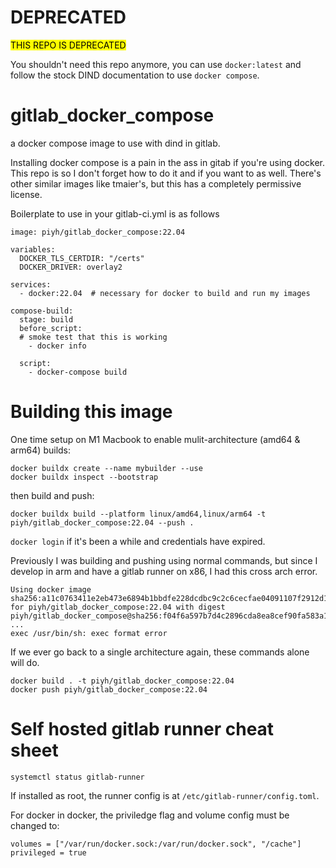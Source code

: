 # DEPRECATED

<mark>THIS REPO IS DEPRECATED</mark>

You shouldn't need this repo anymore, you can use `docker:latest` and follow the stock DIND documentation to use `docker compose`.

# gitlab_docker_compose
a docker compose image to use with dind in gitlab.

Installing docker compose is a pain in the ass in gitab if you're using docker.  This repo is so I don't forget how to do it and if you want to as well.
There's other similar images like tmaier's, but this has a completely permissive license.

Boilerplate to use in your gitlab-ci.yml is as follows 

    image: piyh/gitlab_docker_compose:22.04

    variables:
      DOCKER_TLS_CERTDIR: "/certs"
      DOCKER_DRIVER: overlay2

    services:
      - docker:22.04  # necessary for docker to build and run my images 

    compose-build:
      stage: build
      before_script:
      # smoke test that this is working
        - docker info

      script:
        - docker-compose build

# Building this image
One time setup on M1 Macbook to enable mulit-architecture (amd64 & arm64) builds:

    docker buildx create --name mybuilder --use
    docker buildx inspect --bootstrap

then build and push:

    docker buildx build --platform linux/amd64,linux/arm64 -t piyh/gitlab_docker_compose:22.04 --push .
    
    
`docker login` if it's been a while and credentials have expired.


Previously I was building and pushing using normal commands, but since I develop in arm and have a gitlab runner on x86, I had this cross arch error.


    Using docker image sha256:a11c0763411e2eb473e6894b1bbdfe228dcdbc9c2c6cecfae04091107f2912d1 for piyh/gitlab_docker_compose:22.04 with digest piyh/gitlab_docker_compose@sha256:f04f6a597b7d4c2896cda8ea8cef90fa583a12e947c4dddca5bf8c08b3634abd ...
    exec /usr/bin/sh: exec format error

If we ever go back to a single architecture again, these commands alone will do.

    docker build . -t piyh/gitlab_docker_compose:22.04
    docker push piyh/gitlab_docker_compose:22.04


# Self hosted gitlab runner cheat sheet

`systemctl status gitlab-runner`

If installed as root, the runner config is at `/etc/gitlab-runner/config.toml`.

For docker in docker, the priviledge flag and volume config must be changed to:

    volumes = ["/var/run/docker.sock:/var/run/docker.sock", "/cache"]
    privileged = true
